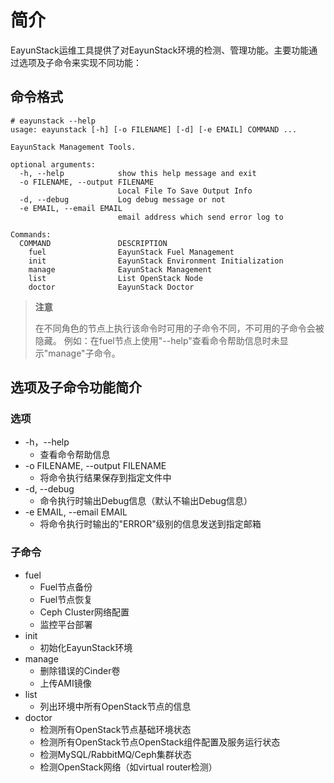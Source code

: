 # 简介

EayunStack运维工具提供了对EayunStack环境的检测、管理功能。主要功能通过选项及子命令来实现不同功能：

## 命令格式

```
# eayunstack --help
usage: eayunstack [-h] [-o FILENAME] [-d] [-e EMAIL] COMMAND ...

EayunStack Management Tools.

optional arguments:
  -h, --help            show this help message and exit
  -o FILENAME, --output FILENAME
                        Local File To Save Output Info
  -d, --debug           Log debug message or not
  -e EMAIL, --email EMAIL
                        email address which send error log to

Commands:
  COMMAND               DESCRIPTION
    fuel                EayunStack Fuel Management
    init                EayunStack Environment Initialization
    manage              EayunStack Management
    list                List OpenStack Node
    doctor              EayunStack Doctor
```

>  **注意**
>
>  在不同角色的节点上执行该命令时可用的子命令不同，不可用的子命令会被隐藏。
>  例如：在fuel节点上使用"--help"查看命令帮助信息时未显示"manage"子命令。

## 选项及子命令功能简介

### 选项

* -h，--help
   * 查看命令帮助信息
* -o FILENAME, --output FILENAME
   * 将命令执行结果保存到指定文件中
* -d, --debug
   * 命令执行时输出Debug信息（默认不输出Debug信息）
* -e EMAIL, --email EMAIL
   * 将命令执行时输出的"ERROR"级别的信息发送到指定邮箱

### 子命令

* fuel
   * Fuel节点备份
   * Fuel节点恢复
   * Ceph Cluster网络配置
   * 监控平台部署
* init
   * 初始化EayunStack环境
* manage
   * 删除错误的Cinder卷
   * 上传AMI镜像
* list
   * 列出环境中所有OpenStack节点的信息
* doctor
   * 检测所有OpenStack节点基础环境状态
   * 检测所有OpenStack节点OpenStack组件配置及服务运行状态
   * 检测MySQL/RabbitMQ/Ceph集群状态
   * 检测OpenStack网络（如virtual router检测）
